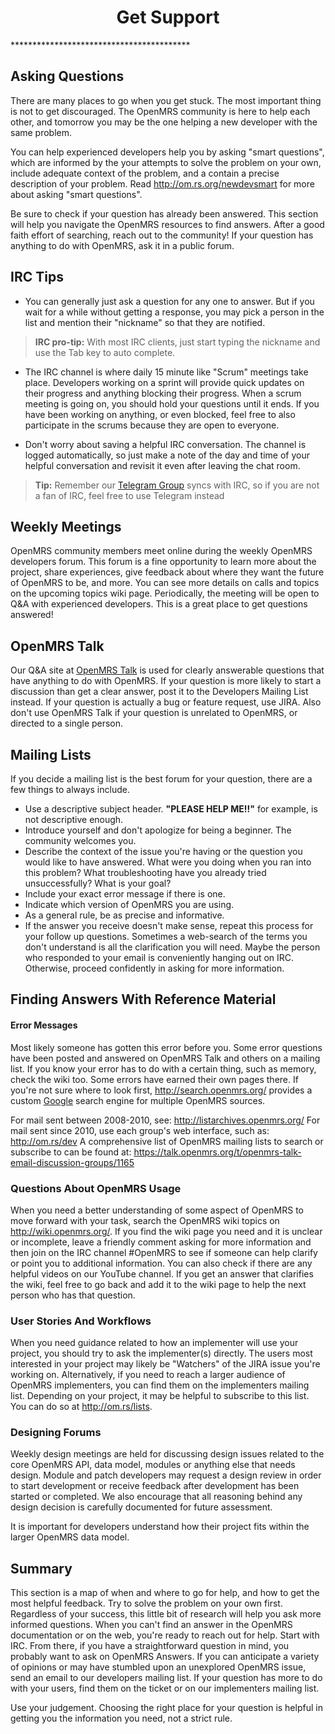 <center><h1>Get Support</h1></center>
*****************************************

## Asking Questions

There are many places to go when you get stuck. The most important thing is not to get discouraged. The OpenMRS community is here to help each other, and tomorrow you may be the one helping a new developer with the same problem.

You can help experienced developers help you by asking "smart questions", which are informed by the your attempts to solve the problem on your own, include adequate context of the problem, and a contain a precise description of your problem. Read http://om.rs.org/newdevsmart for more about asking "smart questions".

Be sure to check if your question has already been answered. This section will help you navigate the OpenMRS resources to find answers. After a good faith effort of searching, reach out to the community! If your question has anything to do with OpenMRS, ask it in a public forum.


## IRC Tips


* You can generally just ask a question for any one to answer. But if you wait for a while without getting a response, you may pick a person in the list and mention their "nickname" so that they are notified. 
> **IRC pro-tip:** With most IRC clients, just start typing the nickname and use the Tab key to auto complete.

* The IRC channel is where daily 15 minute like "Scrum" meetings take place. Developers working on a sprint will provide quick updates on their progress and anything blocking their progress. When a scrum meeting is going on, you should hold your questions until it ends. If you have been working on anything, or even blocked, feel free to also participate in the scrums because they are open to everyone. 

* Don't worry about saving a helpful IRC conversation. The channel is logged automatically, so just make a note of the day and time of your helpful conversation and revisit it even after leaving the chat room. 
> **Tip:** Remember our [Telegram Group](https://telegram.me/openmrs) syncs with IRC, so if you are not a fan of IRC, feel free to use Telegram instead


## Weekly Meetings

OpenMRS community members meet online during the weekly OpenMRS developers forum. This forum is a fine opportunity to learn more about the project, share experiences, give feedback about where they want the future of OpenMRS to be, and more. You can see more details on calls and topics on the upcoming topics wiki page. Periodically, the meeting will be open to Q&amp;A with experienced developers. This is a great place to get questions answered! 


## OpenMRS Talk

Our Q&amp;A site at [OpenMRS Talk](http://talk.openmrs.org/) is used for clearly answerable questions that have anything to do with OpenMRS. If your question is more likely to start a discussion than get a clear answer, post it to the Developers Mailing List instead. If your question is actually a bug or feature request, use JIRA. Also don't use OpenMRS Talk if your question is unrelated to OpenMRS, or directed to a single person.


## Mailing Lists

If you decide a mailing list is the best forum for your question, there are a few things to always include.

* Use a descriptive subject header. **"PLEASE HELP ME!!"** for example, is not descriptive enough.
* Introduce yourself and don't apologize for being a beginner. The community welcomes you.
* Describe the context of the issue you're having or the question you would like to have answered. What were you doing when you ran into this problem? What troubleshooting have you already tried unsuccessfully? What is your goal?
* Include your exact error message if there is one.
* Indicate which version of OpenMRS you are using.
* As a general rule, be as precise and informative.
* If the answer you receive doesn't make sense, repeat this process for your follow up questions. Sometimes a web-search of the terms you don't understand is all the clarification you will need. Maybe the person who responded to your email is conveniently hanging out on IRC. Otherwise, proceed confidently in asking for more information.

## Finding Answers With Reference Material

#### Error Messages

Most likely someone has gotten this error before you. Some error questions have been posted and answered on OpenMRS Talk and others on a mailing list. If you know your error has to do with a certain thing, such as memory, check the wiki too. Some errors have earned their own pages there. If you're not sure where to look first, http://search.openmrs.org/ provides a custom [Google](https://www.google.com) search engine for multiple OpenMRS sources. 

For mail sent between 2008-2010, see: http://listarchives.openmrs.org/
For mail sent since 2010, use each group's web interface, such as: http://om.rs/dev
A comprehensive list of OpenMRS mailing lists to search or subscribe to can be found at: https://talk.openmrs.org/t/openmrs-talk-email-discussion-groups/1165

### Questions About OpenMRS Usage

When you need a better understanding of some aspect of OpenMRS to move forward with your task, search the OpenMRS wiki topics on http://wiki.openmrs.org/. If you find the wiki page you need and it is unclear or incomplete, leave a friendly comment asking for more information and then join on the IRC channel #OpenMRS to see if someone can help clarify or point you to additional information.  You can also check if there are any helpful videos on our YouTube channel. If you get an answer that clarifies the wiki, feel free to go back and add it to the wiki page to help the next person who has that question. 

### User Stories And Workflows

When you need guidance related to how an implementer will use your project, you should try to ask the implementer(s) directly. The users most interested in your project may likely be "Watchers" of the JIRA issue you're working on. Alternatively, if you need to reach a larger audience of OpenMRS implementers, you can find them on the implementers mailing list. Depending on your project, it may be helpful to subscribe to this list. You can do so at http://om.rs/lists.

### Designing Forums

Weekly design meetings are held for discussing design issues related to the core OpenMRS API, data model, modules or anything else that needs design. Module and patch developers may request a design review in order to start development or receive feedback after development has been started or completed. We also encourage that all reasoning behind any design decision is carefully documented for future assessment. 

It is important for developers understand how their project fits within the larger OpenMRS data model.

## Summary

This section is a map of when and where to go for help, and how to get the most helpful feedback. Try to solve the problem on your own first. Regardless of your success, this little bit of research will help you ask more informed questions. When you can't find an answer in the OpenMRS documentation or on the web, you're ready to reach out for help. Start with IRC. From there, if you have a straightforward question in mind, you probably want to ask on OpenMRS Answers. If you can anticipate a variety of opinions or may have stumbled upon an unexplored OpenMRS issue, send an email to our developers mailing list. If your question has more to do with your users, find them on the ticket or on our implementers mailing list. 

Use your judgement. Choosing the right place for your question is helpful in getting you the information you need, not a strict rule.